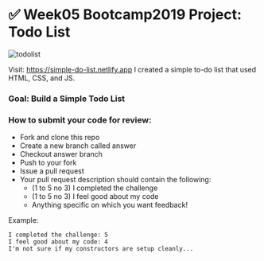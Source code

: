 # ✅ Week05 Bootcamp2019 Project: Todo List
![todolist](https://user-images.githubusercontent.com/116925420/234285738-4a7bd881-a28c-48b2-a753-4db8cc809cf9.png)

Visit: https://simple-do-list.netlify.app
I created a simple to-do list that used HTML, CSS, and JS.
### Goal: Build a Simple Todo List

### How to submit your code for review:

- Fork and clone this repo
- Create a new branch called answer
- Checkout answer branch
- Push to your fork
- Issue a pull request
- Your pull request description should contain the following:
  - (1 to 5 no 3) I completed the challenge
  - (1 to 5 no 3) I feel good about my code
  - Anything specific on which you want feedback!

Example:
```
I completed the challenge: 5
I feel good about my code: 4
I'm not sure if my constructors are setup cleanly...
```
